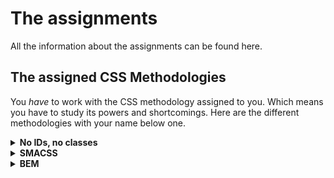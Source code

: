# The assignments

All the information about the assignments can be found here.

## The assigned CSS Methodologies

You _have_ to work with the CSS methodology assigned to you. Which means you have to study its powers and shortcomings. Here are the different methodologies with your name below one.

<details>
<summary><strong>No IDs, no classes</strong></summary>

_Maikel vV, Bas, Annabel, Arash, Charlotte, Jesper, Justine, Koen, Max, Melissa, Robin H, Stan, Stijn, Tjebbe, Loc:_

You may not use the `.class` or `#id` selectors. Don’t worry though, you may use *all* other CSS *selectors and combinators*.
</details>

<details>
<summary><strong>SMACSS</strong></summary>

_Chelsea, Deanna, Dorus, Guus, Jesse, Joop, Karin, Maikel S, Martijn, Menno, Monika, Peppe-Quint, Sterre, Tim F, Wouter:_

You have to use the so called SMACSS methodology to style your project. You can [find all information about SMACSS here](https://smacss.com/)
</details>

<details>
<summary><strong>BEM</strong></summary>

_Daniel, Dennis, Folkert-Jan, Jeroen, Jim, Joost, Leonie, Marcel, May, Mitch, Nathan, Robin S, Steven, Tim R, Zekkie:_

You have to use the so called BEM methodology to style your project. Here’s [the website with all information about BEM](http://getbem.com/)
</details>